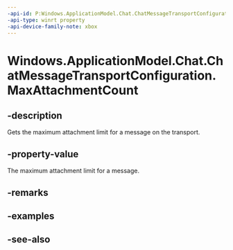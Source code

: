 ```yaml
---
-api-id: P:Windows.ApplicationModel.Chat.ChatMessageTransportConfiguration.MaxAttachmentCount
-api-type: winrt property
-api-device-family-note: xbox
---
```


<!-- Property syntax
public int MaxAttachmentCount { get; }
-->

# Windows.ApplicationModel.Chat.ChatMessageTransportConfiguration.MaxAttachmentCount

## -description
Gets the maximum attachment limit for a message on the transport.

## -property-value
The maximum attachment limit for a message.

## -remarks

## -examples

## -see-also
